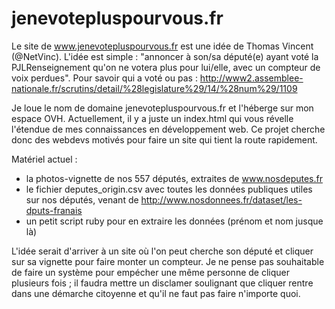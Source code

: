 # jenevotepluspourvous.fr
Le site de www.jenevotepluspourvous.fr est une idée de Thomas Vincent (@NetVinc). L'idée est simple : "annoncer à son/sa député(e) ayant voté la PJLRenseignement qu'on ne votera plus pour lui/elle, avec un compteur de voix perdues". Pour savoir qui a voté ou pas : http://www2.assemblee-nationale.fr/scrutins/detail/%28legislature%29/14/%28num%29/1109

Je loue le nom de domaine jenevotepluspourvous.fr et l'héberge sur mon espace OVH. Actuellement, il y a juste un index.html qui vous révelle l'étendue de mes connaissances en développement web. Ce projet cherche donc des webdevs motivés pour faire un site qui tient la route rapidement.

Matériel actuel :
- la photos-vignette de nos 557 députés, extraites de www.nosdeputes.fr
- le fichier deputes_origin.csv avec toutes les données publiques utiles sur nos députés, venant de http://www.nosdonnees.fr/dataset/les-dputs-franais
- un petit script ruby pour en extraire les données (prénom et nom jusque là)

L'idée serait d'arriver à un site où l'on peut cherche son député et cliquer sur sa vignette pour faire monter un compteur. Je ne pense pas souhaitable de faire un système pour empécher une même personne de cliquer plusieurs fois ; il faudra mettre un disclamer soulignant que cliquer rentre dans une démarche citoyenne et qu'il ne faut pas faire n'importe quoi.

